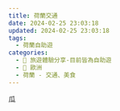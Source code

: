 ```yaml
---
title: 荷蘭交通
date: 2024-02-25 23:03:18
updated: 2024-02-25 23:03:18
tags:
  - 荷蘭自助遊
categories: 
  - 🌴 旅遊體驗分享-目前皆為自助遊
  - 🥥 歐洲
  - 荷蘭 - 交通、美食
---
```

瓜
<!-- more -->